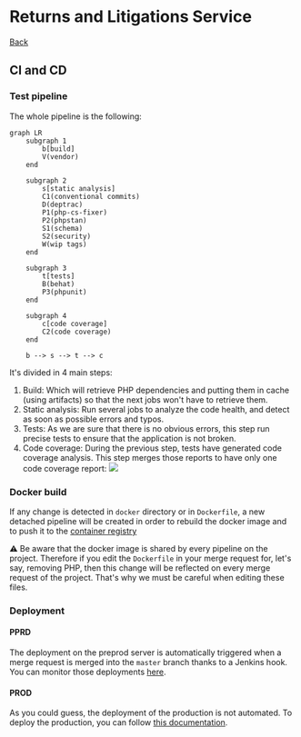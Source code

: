 # Returns and Litigations Service
[Back](../README.md#going-further)

## CI and CD

### Test pipeline
The whole pipeline is the following:
```mermaid
graph LR
    subgraph 1
        b[build]
        V(vendor)
    end

    subgraph 2
        s[static analysis]
        C1(conventional commits)
        D(deptrac)
        P1(php-cs-fixer)
        P2(phpstan)
        S1(schema)
        S2(security)
        W(wip tags)
    end

    subgraph 3
        t[tests]
        B(behat)
        P3(phpunit)
    end

    subgraph 4
        c[code coverage]
        C2(code coverage)
    end

    b --> s --> t --> c
```
It's divided in 4 main steps:
1. Build: Which will retrieve PHP dependencies and putting them in cache (using artifacts) so that the next jobs won't have to retrieve them.
2. Static analysis: Run several jobs to analyze the code health, and detect as soon as possible errors and typos.
3. Tests: As we are sure that there is no obvious errors, this step run precise tests to ensure that the application is not broken.
4. Code coverage: During the previous step, tests have generated code coverage analysis. This step merges those reports to have only one code coverage report: ![](https://gitlab.vestiairecollective.com/services/apis/returns/badges/master/coverage.svg)

### Docker build
If any change is detected in `docker` directory or in `Dockerfile`, a new detached pipeline will be created in order to rebuild the docker image and to push it to the [container registry](https://gitlab.vestiairecollective.com/services/apis/returns/container_registry)

:warning: Be aware that the docker image is shared by every pipeline on the project.
Therefore if you edit the `Dockerfile` in your merge request for, let's say, removing PHP, then this change will be reflected on every merge request of the project.
That's why we must be careful when editing these files.

### Deployment
#### PPRD
The deployment on the preprod server is automatically triggered when a merge request is merged into the `master` branch thanks to a Jenkins hook.
You can monitor those deployments [here](https://jeni.vctools.team/job/vc-pp-returns-jeni/).

#### PROD
As you could guess, the deployment of the production is not automated. To deploy the production, you can follow [this documentation](./deploy.md).
